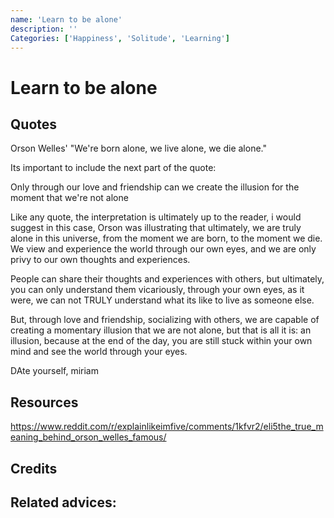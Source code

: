 ```yaml
---
name: 'Learn to be alone'
description: ''
Categories: ['Happiness', 'Solitude', 'Learning']
---
```

# Learn to be alone

## Quotes
Orson Welles'  "We're born alone, we live alone, we die alone."

Its important to include the next part of the quote:

Only through our love and friendship can we create the illusion for the moment that we're not alone

Like any quote, the interpretation is ultimately up to the reader, i would suggest in this case, Orson was illustrating that ultimately, we are truly alone in this universe, from the moment we are born, to the moment we die. We view and experience the world through our own eyes, and we are only privy to our own thoughts and experiences.

People can share their thoughts and experiences with others, but ultimately, you can only understand them vicariously, through your own eyes, as it were, we can not TRULY understand what its like to live as someone else.

But, through love and friendship, socializing with others, we are capable of creating a momentary illusion that we are not alone, but that is all it is: an illusion, because at the end of the day, you are still stuck within your own mind and see the world through your eyes.

DAte yourself, miriam

## Resources
https://www.reddit.com/r/explainlikeimfive/comments/1kfvr2/eli5the_true_meaning_behind_orson_welles_famous/
## Credits

## Related advices:

